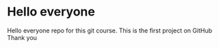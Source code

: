 # Hello everyone 
Hello everyone repo for this git course.
This is the first project on GitHub 
Thank you
